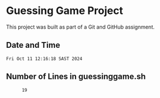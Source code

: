 # Guessing Game Project

This project was built as part of a Git and GitHub assignment.

## Date and Time

```
Fri Oct 11 12:16:18 SAST 2024
```

## Number of Lines in guessinggame.sh

```
      19
```
